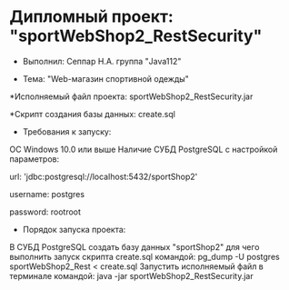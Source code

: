 # Дипломный проект: "sportWebShop2_RestSecurity"
* Выполнил: Сеппар Н.А. группа "Java112"

* Тема: "Web-магазин спортивной одежды"

*Исполняемый файл проекта: sportWebShop2_RestSecurity.jar

*Скрипт создания базы данных: create.sql

* Требования к запуску:

OC Windows 10.0 или выше
Наличие СУБД PostgreSQL с настройкой параметров:

url: 'jdbc:postgresql://localhost:5432/sportShop2'

username: postgres

password: rootroot

* Порядок запуска проекта:

В СУБД PostgreSQL создать базу данных "sportShop2" для чего выполнить запуск скрипта create.sql командой:
pg_dump -U postgres sportWebShop2_Rest < create.sql
Запустить исполняемый файл в терминале командой: java -jar sportWebShop2_RestSecurity.jar
